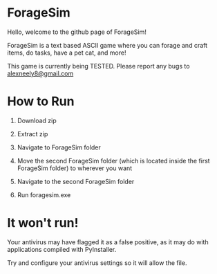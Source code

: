 # ForageSim
Hello, welcome to the github page of ForageSim! 

ForageSim is a text based ASCII game where you can forage and craft items, do tasks, have a pet cat, and more!

This game is currently being TESTED. Please report any bugs to alexneely8@gmail.com

# How to Run
1. Download zip

2. Extract zip

3. Navigate to ForageSim folder

4. Move the second ForageSim folder (which is located inside the first ForageSim folder) to wherever you want

5. Navigate to the second ForageSim folder

6. Run foragesim.exe

# It won't run!
Your antivirus may have flagged it as a false positive, as it may do with applications compiled with PyInstaller.

Try and configure your antivirus settings so it will allow the file. 


